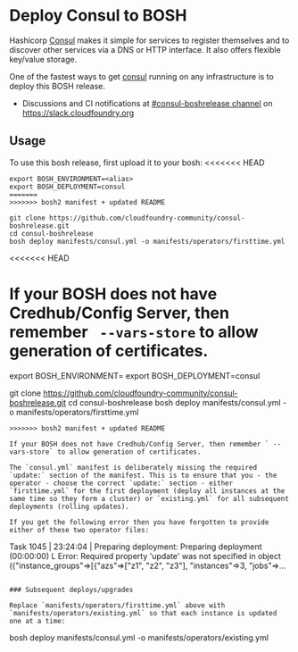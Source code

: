 # Deploy Consul to BOSH

Hashicorp [Consul](https://www.consul.io/) makes it simple for services to register themselves and to discover other services via a DNS or HTTP interface. It also offers flexible key/value storage.

One of the fastest ways to get [consul](https://www.consul.io/) running on any infrastructure is to deploy this BOSH release.

* Discussions and CI notifications at [#consul-boshrelease channel](https://cloudfoundry.slack.com/messages/C6SUUTMDJ/) on https://slack.cloudfoundry.org

## Usage

To use this bosh release, first upload it to your bosh:
<<<<<<< HEAD

```
export BOSH_ENVIRONMENT=<alias>
export BOSH_DEPLOYMENT=consul
=======
>>>>>>> bosh2 manifest + updated README

git clone https://github.com/cloudfoundry-community/consul-boshrelease.git
cd consul-boshrelease
bosh deploy manifests/consul.yml -o manifests/operators/firsttime.yml
```
<<<<<<< HEAD

If your BOSH does not have Credhub/Config Server, then remember ` --vars-store` to allow generation of certificates.
=======
export BOSH_ENVIRONMENT=<alias>
export BOSH_DEPLOYMENT=consul

git clone https://github.com/cloudfoundry-community/consul-boshrelease.git
cd consul-boshrelease
bosh deploy manifests/consul.yml -o manifests/operators/firsttime.yml
```
>>>>>>> bosh2 manifest + updated README

If your BOSH does not have Credhub/Config Server, then remember ` --vars-store` to allow generation of certificates.

The `consul.yml` manifest is deliberately missing the required `update:` section of the manifest. This is to ensure that you - the operator - choose the correct `update:` section - either `firsttime.yml` for the first deployment (deploy all instances at the same time so they form a cluster) or `existing.yml` for all subsequent deployments (rolling updates).

If you get the following error then you have forgotten to provide either of these two operator files:

```
Task 1045 | 23:24:04 | Preparing deployment: Preparing deployment (00:00:00)
                     L Error: Required property 'update' was not specified in object ({"instance_groups"=>[{"azs"=>["z1", "z2", "z3"], "instances"=>3, "jobs"=>...
```

### Subsequent deploys/upgrades

Replace `manifests/operators/firsttime.yml` above with `manifests/operators/existing.yml` so that each instance is updated one at a time:

```
bosh deploy manifests/consul.yml -o manifests/operators/existing.yml
```
